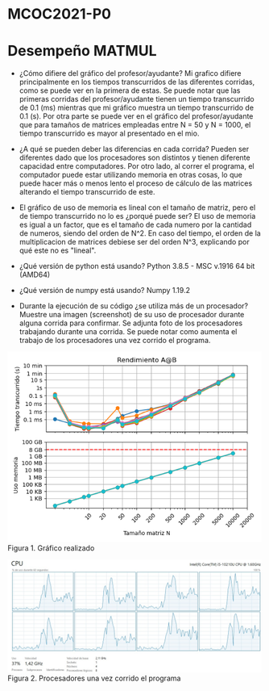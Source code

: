 # MCOC2021-P0

# Desempeño MATMUL

* ¿Cómo difiere del gráfico del profesor/ayudante?
Mi grafico difiere principalmente en los tiempos transcurridos de las diferentes corridas, como se puede ver en la primera de estas. 
Se puede notar que las primeras corridas del profesor/ayudante tienen un tiempo transcurrido de 0.1 (ms) mientras que mi gráfico muestra un tiempo
transcurrido de 0.1 (s). 
Por otra parte se puede ver en el gráfico del profesor/ayudante que para tamaños de matrices empleadas entre N = 50 y N = 1000, el tiempo transcurrido
es mayor al presentado en el mio. 

* ¿A qué se pueden deber las diferencias en cada corrida?
Pueden ser diferentes dado que los procesadores son distintos y tienen diferente capacidad entre computadores. 
Por otro lado, al correr el programa, el computador puede estar utilizando memoria en otras cosas, lo que puede hacer más o menos lento el proceso de cálculo 
de las matrices alterando el tiempo transcurrido de este.

* El gráfico de uso de memoria es lineal con el tamaño de matriz, pero el de tiempo transcurrido no lo es ¿porqué puede ser?
El uso de memoria es igual a un factor, que es el tamaño de cada numero por la cantidad de numeros, siendo del orden de N^2.
En caso del tiempo, el orden de la multiplicacion de matrices debiese ser del orden N^3, explicando por qué este no es "lineal".

* ¿Qué versión de python está usando?
Python 3.8.5 - MSC v.1916 64 bit (AMD64)

* ¿Qué versión de numpy está usando?
Numpy 1.19.2

* Durante la ejecución de su código ¿se utiliza más de un procesador? Muestre una imagen (screenshot) de su uso de procesador durante alguna corrida para confirmar. 
Se adjunta foto de los procesadores trabajando durante una corrida. Se puede notar como aumenta el trabajo de los procesadores una vez corrido el programa. 

![Grafico](https://github.com/isilinacre/MCOC2021-P0/blob/main/Grafico.png)
Figura 1. Gráfico realizado 


![Procesadores CPU](https://github.com/isilinacre/MCOC2021-P0/blob/main/Procesadores%20CPU.png)
Figura 2. Procesadores una vez corrido el programa 




